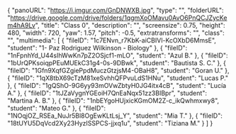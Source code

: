 {
      "panoURL": "https://i.imgur.com/GnDNWXB.jpg",
      "type": "",
      "folderURL": "https://drive.google.com/drive/folders/1qgmXoOMavu0AvO6PnQCJZycKem4hA9Lv",
      "title": "Class 0",
      "description": "",
      "screensize": 0.75,
      "height": 480,
      "width": 720,
      "yaw": 1.57,
      "pitch": -0.5,
      "extratransforms": "",
      "class": "",
      "multimedia": [
         {
            "fileID": "1c7ENvn_r7KbK-aiCBIVl-KcOXbD6MmsE",
            "student": "1- Paz Rodriguez Wilkinson - Biology"
         },
         {
            "fileID": "1nFpnhYd_U44sIhWwKn7pZ2OSjcf1-mLO",
            "student": "Azul B."
         },
         {
            "fileID": "1bUrQPKsoiqpPEuMUEkC31g4-0s-9DBwk",
            "student": "Bautista S. C."
         },
         {
            "fileID": "1Gfn9XqfGZgiePpdMuczGtzjsM4-OBaH8",
            "student": "Goran U."
         },
         {
            "fileID": "1qX8tbX69cTzM81xeSvhhQFPvuLdS1HNu",
            "student": "Lucas P."
         },
         {
            "fileID": "1gQShO-9G6yy93mOVwZbtyH0JG4itx4cB",
            "student": "Lucía A."
         },
         {
            "fileID": "1tJZaVygnYGEoiH7QnEaNqx51zz3BIBpr",
            "student": "Martina A. B."
         },
         {
            "fileID": "1nbEYgoHUjxicKGmOM2Z-c_ikQwhmxwy8",
            "student": "Mateo G."
         },
         {
            "fileID": "1NOqjOZ_RSEa_NuJr5Bl8OgEwKLtLsj_Y",
            "student": "Mia T."
         },
         {
            "fileID": "18tUYU5DqVcd2Xy23HyzISSPCS-jjxq1u",
            "student": "Tiziana M."
         }
      ]
   }